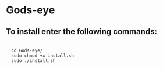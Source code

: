 # Gods-eye

<html>
  <head>
    <h2>To install enter the following commands:
    </h2>
  </head>
  <body>
   <pre>
  <code>
  cd Gods-eye/
  sudo chmod +x install.sh
  sudo ./install.sh
  </code>
</pre>
    </html>
